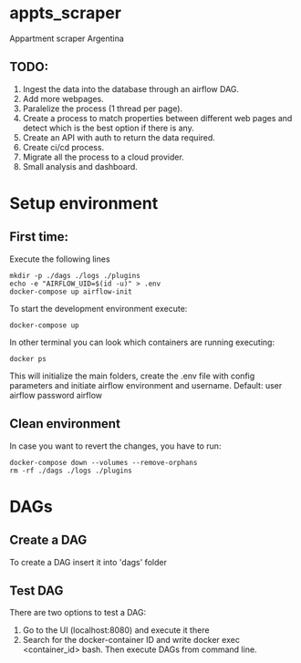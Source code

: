 # appts_scraper
Appartment scraper Argentina

## TODO:
1. Ingest the data into the database through an airflow DAG.
2. Add more webpages.
3. Paralelize the process (1 thread per page).
4. Create a process to match properties between different web pages and detect which is the best option if there is any.
5. Create an API with auth to return the data required.
6. Create ci/cd process.
7. Migrate all the process to a cloud provider.
8. Small analysis and dashboard.



# Setup environment

## First time:

Execute the following lines
```
mkdir -p ./dags ./logs ./plugins
echo -e "AIRFLOW_UID=$(id -u)" > .env
docker-compose up airflow-init
```

To start the development environment execute:
```
docker-compose up
```

In other terminal you can look which containers are running executing:
```
docker ps
```

This will initialize the main folders, create the .env file with config parameters and initiate airflow environment and username. Default: user airflow password airflow


## Clean environment

In case you want to revert the changes, you have to run:
```
docker-compose down --volumes --remove-orphans
rm -rf ./dags ./logs ./plugins
```

# DAGs
## Create a DAG
To create a DAG insert it into 'dags' folder

## Test DAG
There are two options to test a DAG:
1. Go to the UI (localhost:8080) and execute it there
2. Search for the docker-container ID and write docker exec <container_id> bash. Then execute DAGs from command line.
